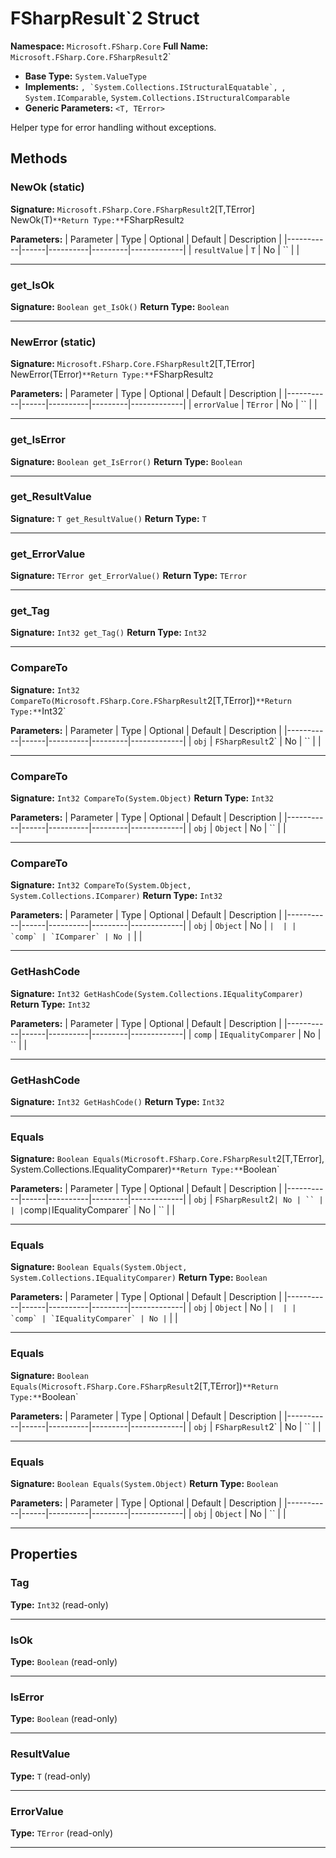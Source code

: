 # FSharpResult`2 Struct

**Namespace:** `Microsoft.FSharp.Core`
**Full Name:** `Microsoft.FSharp.Core.FSharpResult`2`
- **Base Type:** `System.ValueType`
- **Implements:** ``, `System.Collections.IStructuralEquatable`, ``, `System.IComparable`, `System.Collections.IStructuralComparable`
- **Generic Parameters:** `<T, TError>`

Helper type for error handling without exceptions.

## Methods

### NewOk (static)

**Signature:** `Microsoft.FSharp.Core.FSharpResult`2[T,TError] NewOk(T)`
**Return Type:** `FSharpResult`2`

**Parameters:**
| Parameter | Type | Optional | Default | Description |
|-----------|------|----------|---------|-------------|
| `resultValue` | `T` | No | `` |  |

---

### get_IsOk

**Signature:** `Boolean get_IsOk()`
**Return Type:** `Boolean`

---

### NewError (static)

**Signature:** `Microsoft.FSharp.Core.FSharpResult`2[T,TError] NewError(TError)`
**Return Type:** `FSharpResult`2`

**Parameters:**
| Parameter | Type | Optional | Default | Description |
|-----------|------|----------|---------|-------------|
| `errorValue` | `TError` | No | `` |  |

---

### get_IsError

**Signature:** `Boolean get_IsError()`
**Return Type:** `Boolean`

---

### get_ResultValue

**Signature:** `T get_ResultValue()`
**Return Type:** `T`

---

### get_ErrorValue

**Signature:** `TError get_ErrorValue()`
**Return Type:** `TError`

---

### get_Tag

**Signature:** `Int32 get_Tag()`
**Return Type:** `Int32`

---

### CompareTo

**Signature:** `Int32 CompareTo(Microsoft.FSharp.Core.FSharpResult`2[T,TError])`
**Return Type:** `Int32`

**Parameters:**
| Parameter | Type | Optional | Default | Description |
|-----------|------|----------|---------|-------------|
| `obj` | `FSharpResult`2` | No | `` |  |

---

### CompareTo

**Signature:** `Int32 CompareTo(System.Object)`
**Return Type:** `Int32`

**Parameters:**
| Parameter | Type | Optional | Default | Description |
|-----------|------|----------|---------|-------------|
| `obj` | `Object` | No | `` |  |

---

### CompareTo

**Signature:** `Int32 CompareTo(System.Object, System.Collections.IComparer)`
**Return Type:** `Int32`

**Parameters:**
| Parameter | Type | Optional | Default | Description |
|-----------|------|----------|---------|-------------|
| `obj` | `Object` | No | `` |  |
| `comp` | `IComparer` | No | `` |  |

---

### GetHashCode

**Signature:** `Int32 GetHashCode(System.Collections.IEqualityComparer)`
**Return Type:** `Int32`

**Parameters:**
| Parameter | Type | Optional | Default | Description |
|-----------|------|----------|---------|-------------|
| `comp` | `IEqualityComparer` | No | `` |  |

---

### GetHashCode

**Signature:** `Int32 GetHashCode()`
**Return Type:** `Int32`

---

### Equals

**Signature:** `Boolean Equals(Microsoft.FSharp.Core.FSharpResult`2[T,TError], System.Collections.IEqualityComparer)`
**Return Type:** `Boolean`

**Parameters:**
| Parameter | Type | Optional | Default | Description |
|-----------|------|----------|---------|-------------|
| `obj` | `FSharpResult`2` | No | `` |  |
| `comp` | `IEqualityComparer` | No | `` |  |

---

### Equals

**Signature:** `Boolean Equals(System.Object, System.Collections.IEqualityComparer)`
**Return Type:** `Boolean`

**Parameters:**
| Parameter | Type | Optional | Default | Description |
|-----------|------|----------|---------|-------------|
| `obj` | `Object` | No | `` |  |
| `comp` | `IEqualityComparer` | No | `` |  |

---

### Equals

**Signature:** `Boolean Equals(Microsoft.FSharp.Core.FSharpResult`2[T,TError])`
**Return Type:** `Boolean`

**Parameters:**
| Parameter | Type | Optional | Default | Description |
|-----------|------|----------|---------|-------------|
| `obj` | `FSharpResult`2` | No | `` |  |

---

### Equals

**Signature:** `Boolean Equals(System.Object)`
**Return Type:** `Boolean`

**Parameters:**
| Parameter | Type | Optional | Default | Description |
|-----------|------|----------|---------|-------------|
| `obj` | `Object` | No | `` |  |

---

## Properties

### Tag

**Type:** `Int32` (read-only)

---

### IsOk

**Type:** `Boolean` (read-only)

---

### IsError

**Type:** `Boolean` (read-only)

---

### ResultValue

**Type:** `T` (read-only)

---

### ErrorValue

**Type:** `TError` (read-only)

---